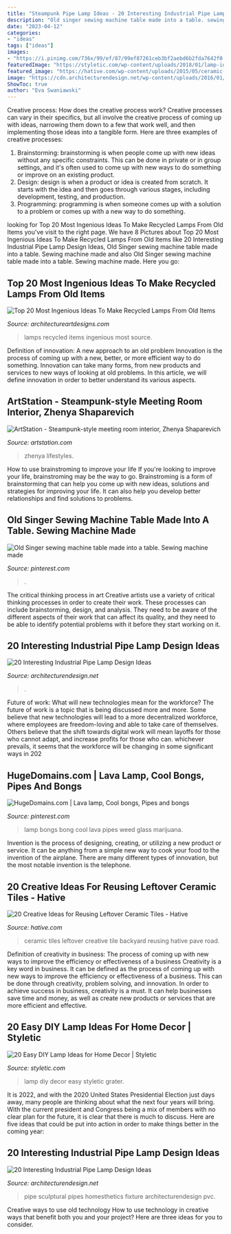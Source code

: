```yaml
---
title: "Steampunk Pipe Lamp Ideas - 20 Interesting Industrial Pipe Lamp Design Ideas"
description: "Old singer sewing machine table made into a table. sewing machine made"
date: "2023-04-12"
categories:
- "ideas"
tags: ["ideas"]
images:
- "https://i.pinimg.com/736x/99/ef/87/99ef87261ceb3bf2aebd6b2fda7642f0.jpg"
featuredImage: "https://styletic.com/wp-content/uploads/2018/01/lamp-ideas/14-lamp-ideas-diy.jpg"
featured_image: "https://hative.com/wp-content/uploads/2015/05/ceramic-tile-ideas/13-ceramic-tile-ideas.jpg"
image: "https://cdn.architecturendesign.net/wp-content/uploads/2016/01/AD-Interesting-Industrial-Pipe-Lamp-Design-Ideas-07.jpg"
ShowToc: true
author: "Eva Swaniawski"
---
```



Creative process: How does the creative process work?
Creative processes can vary in their specifics, but all involve the creative process of coming up with ideas, narrowing them down to a few that work well, and then implementing those ideas into a tangible form. Here are three examples of creative processes: 
1. Brainstorming: brainstorming is when people come up with new ideas without any specific constraints. This can be done in private or in group settings, and it's often used to come up with new ways to do something or improve on an existing product. 
2. Design: design is when a product or idea is created from scratch. It starts with the idea and then goes through various stages, including development, testing, and production. 
3. Programming: programming is when someone comes up with a solution to a problem or comes up with a new way to do something.

	

		
looking for Top 20 Most Ingenious Ideas To Make Recycled Lamps From Old Items you've visit to the right page. We have 8 Pictures about Top 20 Most Ingenious Ideas To Make Recycled Lamps From Old Items like 20 Interesting Industrial Pipe Lamp Design Ideas, Old Singer sewing machine table made into a table. Sewing machine made and also Old Singer sewing machine table made into a table. Sewing machine made. Here you go:
		
    
## Top 20 Most Ingenious Ideas To Make Recycled Lamps From Old Items

<img loading=lazy src="https://www.architectureartdesigns.com/wp-content/uploads/2016/04/11-1.jpg" onerror="this.onerror=null;this.src='https://tse2.mm.bing.net/th?id=OIP.yjt_eZvWeiCgRTDmJzokwgHaLH&amp;pid=15.1';" alt="Top 20 Most Ingenious Ideas To Make Recycled Lamps From Old Items">

_Source: architectureartdesigns.com_

>lamps recycled items ingenious most source. 

	

Definition of innovation: A new approach to an old problem
Innovation is the process of coming up with a new, better, or more efficient way to do something. Innovation can take many forms, from new products and services to new ways of looking at old problems. In this article, we will define innovation in order to better understand its various aspects.

    
## ArtStation - Steampunk-style Meeting Room Interior, Zhenya Shaparevich

<img loading=lazy src="https://cdna.artstation.com/p/assets/images/images/027/581/576/large/zhenya-shaparevich-steampunk.jpg?1591937889" onerror="this.onerror=null;this.src='https://tse1.mm.bing.net/th?id=OIP.2ATtnyWMpXwKCmjqODAixwHaFN&amp;pid=15.1';" alt="ArtStation - Steampunk-style meeting room interior, Zhenya Shaparevich">

_Source: artstation.com_

>zhenya lifestyles. 

	

How to use brainstroming to improve your life
If you're looking to improve your life, brainstroming may be the way to go. Brainstroming is a form of brainstorming that can help you come up with new ideas, solutions and strategies for improving your life. It can also help you develop better relationships and find solutions to problems.

    
## Old Singer Sewing Machine Table Made Into A Table. Sewing Machine Made

<img loading=lazy src="https://i.pinimg.com/originals/9e/2a/50/9e2a506c74a6c03dfd0ba08552fdb6fd.jpg" onerror="this.onerror=null;this.src='https://tse2.mm.bing.net/th?id=OIP.qE_D54IqAyZfpxTWqZmKTwHaJ4&amp;pid=15.1';" alt="Old Singer sewing machine table made into a table. Sewing machine made">

_Source: pinterest.com_

>. 

	

The critical thinking process in art
Creative artists use a variety of critical thinking processes in order to create their work. These processes can include brainstorming, design, and analysis. They need to be aware of the different aspects of their work that can affect its quality, and they need to be able to identify potential problems with it before they start working on it.

    
## 20 Interesting Industrial Pipe Lamp Design Ideas

<img loading=lazy src="https://cdn.architecturendesign.net/wp-content/uploads/2016/01/AD-Interesting-Industrial-Pipe-Lamp-Design-Ideas-07.jpg" onerror="this.onerror=null;this.src='https://tse2.mm.bing.net/th?id=OIP.SXdFigeBDenQc_14FFYopAHaNK&amp;pid=15.1';" alt="20 Interesting Industrial Pipe Lamp Design Ideas">

_Source: architecturendesign.net_

>. 

	

Future of work: What will new technologies mean for the workforce?
The future of work is a topic that is being discussed more and more. Some believe that new technologies will lead to a more decentralized workforce, where employees are freedom-loving and able to take care of themselves. Others believe that the shift towards digital work will mean layoffs for those who cannot adapt, and increase profits for those who can. whichever prevails, it seems that the workforce will be changing in some significant ways in 202
    
## HugeDomains.com | Lava Lamp, Cool Bongs, Pipes And Bongs

<img loading=lazy src="https://i.pinimg.com/736x/99/ef/87/99ef87261ceb3bf2aebd6b2fda7642f0.jpg" onerror="this.onerror=null;this.src='https://tse3.mm.bing.net/th?id=OIP.v2VaaclIZxDqCJOa4btcJwHaJ3&amp;pid=15.1';" alt="HugeDomains.com | Lava lamp, Cool bongs, Pipes and bongs">

_Source: pinterest.com_

>lamp bongs bong cool lava pipes weed glass marijuana. 

	

Invention is the process of designing, creating, or utilizing a new product or service. It can be anything from a simple new way to cook your food to the invention of the airplane. There are many different types of innovation, but the most notable invention is the telephone.

    
## 20 Creative Ideas For Reusing Leftover Ceramic Tiles - Hative

<img loading=lazy src="https://hative.com/wp-content/uploads/2015/05/ceramic-tile-ideas/13-ceramic-tile-ideas.jpg" onerror="this.onerror=null;this.src='https://tse3.mm.bing.net/th?id=OIP.TjStY31gKHJ3rxA9ZHUn0wHaJ4&amp;pid=15.1';" alt="20 Creative Ideas for Reusing Leftover Ceramic Tiles - Hative">

_Source: hative.com_

>ceramic tiles leftover creative tile backyard reusing hative pave road. 

	

Definition of creativity in business: The process of coming up with new ways to improve the efficiency or effectiveness of a business
Creativity is a key word in business. It can be defined as the process of coming up with new ways to improve the efficiency or effectiveness of a business. This can be done through creativity, problem solving, and innovation. 
In order to achieve success in business, creativity is a must. It can help businesses save time and money, as well as create new products or services that are more efficient and effective.

    
## 20 Easy DIY Lamp Ideas For Home Decor | Styletic

<img loading=lazy src="https://styletic.com/wp-content/uploads/2018/01/lamp-ideas/14-lamp-ideas-diy.jpg" onerror="this.onerror=null;this.src='https://tse2.mm.bing.net/th?id=OIP.nZ4pKteMmx5C6cWUiPkpXwHaZe&amp;pid=15.1';" alt="20 Easy DIY Lamp Ideas for Home Decor | Styletic">

_Source: styletic.com_

>lamp diy decor easy styletic grater. 

	

It is 2022, and with the 2020 United States Presidential Election just days away, many people are thinking about what the next four years will bring. With the current president and Congress being a mix of members with no clear plan for the future, it is clear that there is much to discuss. Here are five ideas that could be put into action in order to make things better in the coming year: 

    
## 20 Interesting Industrial Pipe Lamp Design Ideas

<img loading=lazy src="https://cdn.architecturendesign.net/wp-content/uploads/2016/01/AD-Interesting-Industrial-Pipe-Lamp-Design-Ideas-03.jpg" onerror="this.onerror=null;this.src='https://tse3.mm.bing.net/th?id=OIP.hWfh0AlIk7Zyoylp3hWbXAHaI7&amp;pid=15.1';" alt="20 Interesting Industrial Pipe Lamp Design Ideas">

_Source: architecturendesign.net_

>pipe sculptural pipes homesthetics fixture architecturendesign pvc. 

	

Creative ways to use old technology
How to use technology in creative ways that benefit both you and your project? Here are three ideas for you to consider.

